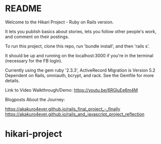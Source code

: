 # README

Welcome to the Hikari Project - Ruby on Rails version.

It lets you publish basics about stories, lets you follow other people's work, and comment on their postings.

To run this project, clone this repo, run 'bundle install', and then 'rails s'.

It should be up and running on the localhost:3000 if you're in the terminal (necessary for the FB login).

Currently using the gem ruby '2.3.3', ActiveRecord Migration is Version 5.2
Dependent on Rails, omniauth, bcrypt, and rack. See the Gemfile for more details.

Link to Video Walkthrough/Demo: https://youtu.be/6RGluEe6m4M

Blogposts About the Journey:

https://akakuro4ever.github.io/rails_final_project_-_finally
https://akakuro4ever.github.io/rails_and_javascript_project_reflection

# hikari-project
